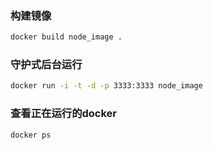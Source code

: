### 构建镜像
```bash
docker build node_image .
```

### 守护式后台运行
```bash
docker run -i -t -d -p 3333:3333 node_image
```

### 查看正在运行的docker
```
docker ps
```
